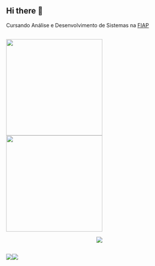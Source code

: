 ## Hi there 👋

<p>Cursando Análise e Desenvolvimento de Sistemas na <a href="https://www.fiap.com.br/">FIAP</a></p>

##

<div>
  <img height="260em" src="https://github-readme-stats.vercel.app/api?username=David-rapeckman&theme=tokyonight&show_icons=false">
  <img height="260em" src="https://github-readme-stats.vercel.app/api/top-langs/?username=David-rapeckman&theme=tokyonight&langs_count=8"> 
</div>

<p align="center">
  <a href="https://skillicons.dev">
    <img src="https://skillicons.dev/icons?i=kafka,rabbitmq,docker,python,cs,postgresql,mongo,redis,html" />
  </a>
</p>

##

<div style="display: flex;">
  <a href="https://www.linkedin.com/in/davidrapeckman/" target="_blank"><img src="https://img.shields.io/badge/LinkedIn-0077B5?style=for-the-badge&logo=linkedin&logoColor=white"></a>
  <a href="mailto:rapeckmandavid@gmail.com" target="_blank"><img src="https://img.shields.io/badge/Gmail-D14836?style=for-the-badge&logo=gmail&logoColor=white"></a>
</div>

